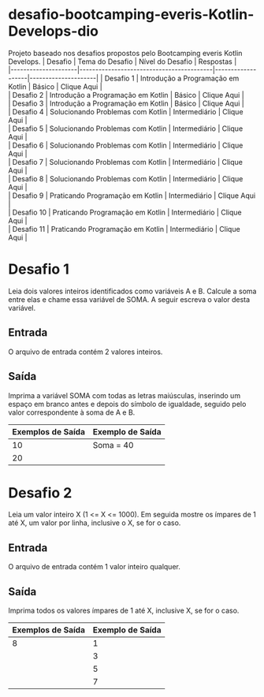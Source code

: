 # desafio-bootcamping-everis-Kotlin-Develops-dio
Projeto baseado nos desafios propostos pelo Bootcamping everis Kotlin Develops.
|       Desafio       |            Tema do Desafio               |  Nível do Desafio |      Respostas      |   
|---------------------|------------------------------------------|-------------------|---------------------|
|      Desafio 1      |    Introdução a Programação em Kotlin    |      Básico       |     Clique Aqui     |   
|      Desafio 2      |    Introdução a Programação em Kotlin    |      Básico       |     Clique Aqui     |   
|      Desafio 3      |    Introdução a Programação em Kotlin    |      Básico       |     Clique Aqui     |   
|      Desafio 4      |    Solucionando Problemas com Kotlin     |   Intermediário   |     Clique Aqui     |   
|      Desafio 5      |    Solucionando Problemas com Kotlin     |   Intermediário   |     Clique Aqui     |   
|      Desafio 6      |    Solucionando Problemas com Kotlin     |   Intermediário   |     Clique Aqui     |   
|      Desafio 7      |    Solucionando Problemas com Kotlin     |   Intermediário   |     Clique Aqui     |   
|      Desafio 8      |    Solucionando Problemas com Kotlin     |   Intermediário   |     Clique Aqui     |   
|      Desafio 9      |    Praticando Programação em Kotlin      |   Intermediário   |     Clique Aqui     |   
|      Desafio 10     |    Praticando Programação em Kotlin      |   Intermediário   |     Clique Aqui     |   
|      Desafio 11     |    Praticando Programação em Kotlin      |   Intermediário   |     Clique Aqui     |   
  
# Desafio 1
Leia dois valores inteiros identificados como variáveis A e B. Calcule a soma entre elas e chame essa variável de SOMA.
A seguir escreva o valor desta variável.

## Entrada
O arquivo de entrada contém 2 valores inteiros.

## Saída
Imprima a variável SOMA com todas as letras maiúsculas, inserindo um espaço em branco antes e depois do símbolo de igualdade, seguido pelo valor correspondente à soma de A e B.

|  Exemplos de Saída  |  Exemplo de Saída  |    
|---------------------|--------------------|
|        10           |    Soma = 40       |    
|        20           |                    |  

# Desafio 2
Leia um valor inteiro X (1 <= X <= 1000). Em seguida mostre os ímpares de 1 até X, um valor por linha, inclusive o X, se for o caso.

## Entrada
O arquivo de entrada contém 1 valor inteiro qualquer.

## Saída
Imprima todos os valores ímpares de 1 até X, inclusive X, se for o caso.

|  Exemplos de Saída  |  Exemplo de Saída  |    
|---------------------|--------------------|
|          8          |         1          |    
|                     |         3          |
|                     |         5          |
|                     |         7          |
